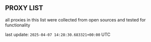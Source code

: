 ## PROXY LIST

all proxies in this list were collected from open sources and tested for functionality

last update: `2025-04-07 14:28:30.683321+00:00` UTC